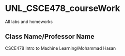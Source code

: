 # UNL_CSCE478_courseWork
All labs and homeworks

## Class Name/Professor Name
CSCE478 Intro to Machine Learning/Mohammad Hasan
